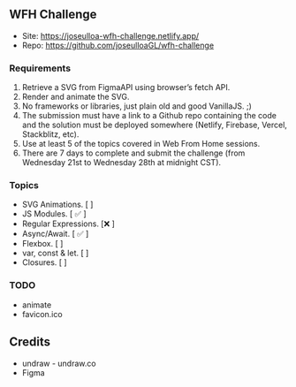 ## WFH Challenge

- Site: https://joseulloa-wfh-challenge.netlify.app/
- Repo: https://github.com/joseulloaGL/wfh-challenge

### Requirements
1. Retrieve a SVG from F​igmaAPI​ using browser’s fetch API.
2. Render and animate the SVG.
3. No frameworks or libraries, just plain old and good VanillaJS. ;)
4. The submission must have a link to a Github repo containing the code and the solution must be
deployed somewhere (Netlify, Firebase, Vercel, Stackblitz, etc).
5. Use at least 5 of the topics covered in Web From Home sessions.
6. There are 7 days to complete and submit the challenge (from Wednesday 21st to Wednesday
28th at midnight CST).

### Topics
- SVG Animations.      [ ]
- JS Modules.          [ ✅ ]
- Regular Expressions. [❌ ]
- Async/Await.         [ ✅ ]
- Flexbox.             [ ]
- var, const & let.    [ ]
- Closures.            [ ]

### TODO
- animate
- favicon.ico

## Credits

- undraw - undraw.co
- Figma